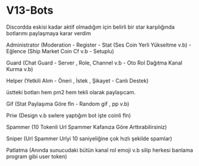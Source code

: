 # V13-Bots
Discordda eskisi kadar aktif olmadığım için belirli bir star karşılığında botlarımı paylaşmaya karar verdim 

Administrator (Moderation - Register - Stat (Ses Coin Yerli Yükseltme v.b) - Eğlence (Ship Market Coin Cf v.b - Setuplu) 

Guard (Chat Guard - Server , Role, Channel v.b - Oto Rol Dağıtma Kanal Kurma v.b)

Helper (Yetkili Alım - Öneri , İstek , Şikayet - Canlı Destek)

üstteki botları hem pm2 hem tekli olarak paylaşıcam.

Gif (Stat Paylaşıma Göre fln - Random gif , pp v.b)

Priw (Design v.b swlere yaptığım bot işte coinli fln)

Spammer (10 Tokenli Url Spammer Kafanıza Göre Arttırabilirsiniz)

Sniper (Url Spammer Urlyi 10 saniyeliğine çok hızlı şekilde spamlar)

Patlatma (Anında sunucudaki bütün kanal rol emoji v.b silip herkesi banlama program gibi user token)
